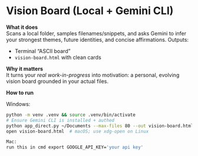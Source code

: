 # Vision Board (Local + Gemini CLI)

**What it does**  
Scans a local folder, samples filenames/snippets, and asks Gemini to infer your strongest themes, future identities, and concise affirmations. Outputs:
- Terminal “ASCII board”
- `vision-board.html` with clean cards

**Why it matters**  
It turns your *real work-in-progress* into motivation: a personal, evolving vision board grounded in your actual files.

**How to run**

Windows:
```bash
python -m venv .venv && source .venv/bin/activate
# Ensure Gemini CLI is installed + authed
python app_direct.py ~/Documents --max-files 80 --out vision-board.html
open vision-board.html  # macOS; use xdg-open on Linux

Mac:
run this in cmd export GOOGLE_API_KEY='your api key'